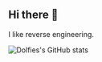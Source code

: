 ## Hi there 👋

I like reverse engineering.

![Dolfies's GitHub stats](https://github-readme-stats.vercel.app/api?username=dolfies&show_icons=true&theme=blue-green)
